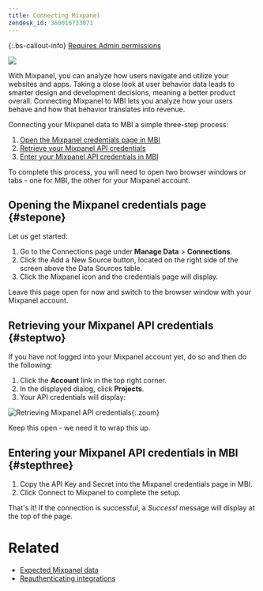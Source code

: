 ```yaml
---
title: Connecting Mixpanel
zendesk_id: 360016733071
---
```


{:.bs-callout-info}
[Requires Admin permissions](../../administrator/user-management/user-management.md)

![](../../assets/Mixpanel_logo.png)

With Mixpanel, you can analyze how users navigate and utilize your websites and apps. Taking a close look at user behavior data leads to smarter design and development decisions, meaning a better product overall. Connecting Mixpanel to MBI lets you analyze how your users behave and how that behavior translates into revenue.

Connecting your Mixpanel data to MBI a simple three-step process:

1. [Open the Mixpanel credentials page in MBI](../#stepone)
1. [Retrieve your Mixpanel API credentials](../#steptwo)
1. [Enter your Mixpanel API credentials in MBI](../#stepthree)

To complete this process, you will need to open two browser windows or tabs - one for MBI, the other for your Mixpanel account.

## Opening the Mixpanel credentials page {#stepone}

Let us get started:

1. Go to the Connections page under **Manage Data** > **Connections**.
1. Click the Add a New Source button, located on the right side of the screen above the Data Sources table.
1. Click the Mixpanel icon and the credentials page will display.

Leave this page open for now and switch to the browser window with your Mixpanel account.

## Retrieving your Mixpanel API credentials {#steptwo}

If you have not logged into your Mixpanel account yet, do so and then do the following:

1. Click the **Account** link in the top right corner.
1. In the displayed dialog, click **Projects**.
1. Your API credentials will display:

![Retrieving Mixpanel API credentials](../../assets/Mixpanel_API_creds.png){:.zoom}

Keep this open - we need it to wrap this up.

## Entering your Mixpanel API credentials in MBI {#stepthree}

1. Copy the API Key and Secret into the Mixpanel credentials page in MBI.
1. Click Connect to Mixpanel to complete the setup.

That's it! If the connection is successful, a _Success!_ message will display at the top of the page.

# Related

* [Expected Mixpanel data](../data-analyst/importing-data/integrations/mixpanel-data.md)
* [Reauthenticating integrations](https://support.magento.com/hc/en-us/articles/360016733151)
